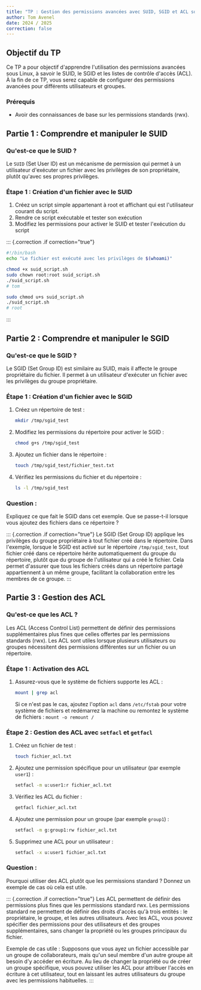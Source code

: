 ```yaml
---
title: "TP : Gestion des permissions avancées avec SUID, SGID et ACL sous Linux"
author: Tom Avenel
date: 2024 / 2025
correction: false
---
```


## Objectif du TP

Ce TP a pour objectif d'apprendre l'utilisation des permissions avancées sous Linux, à savoir le SUID, le SGID et les listes de contrôle d'accès (ACL). À la fin de ce TP, vous serez capable de configurer des permissions avancées pour différents utilisateurs et groupes.

### Prérequis

- Avoir des connaissances de base sur les permissions standards (rwx).

## Partie 1 : Comprendre et manipuler le SUID

### Qu'est-ce que le SUID ?

Le `SUID` (Set User ID) est un mécanisme de permission qui permet à un utilisateur d'exécuter un fichier avec les privilèges de son propriétaire, plutôt qu'avec ses propres privilèges.

### Étape 1 : Création d'un fichier avec le SUID

1. Créez un script simple appartenant à root et affichant qui est l'utilisateur courant du script.
2. Rendre ce script exécutable et tester son exécution
3. Modifiez les permissions pour activer le SUID et tester l'exécution du script

::: {.correction .if correction="true"}
```bash
#!/bin/bash
echo "Le fichier est exécuté avec les privilèges de $(whoami)"
```

```bash
chmod +x suid_script.sh
sudo chown root:root suid_script.sh
./suid_script.sh
# tom
```

```bash
sudo chmod u+s suid_script.sh
./suid_script.sh
# root
```
:::


## Partie 2 : Comprendre et manipuler le SGID

### Qu'est-ce que le SGID ?

Le SGID (Set Group ID) est similaire au SUID, mais il affecte le groupe propriétaire du fichier. Il permet à un utilisateur d'exécuter un fichier avec les privilèges du groupe propriétaire.

### Étape 1 : Création d'un fichier avec le SGID

1. Créez un répertoire de test :
    ```bash
    mkdir /tmp/sgid_test
    ```

2. Modifiez les permissions du répertoire pour activer le SGID :
    ```bash
    chmod g+s /tmp/sgid_test
    ```

3. Ajoutez un fichier dans le répertoire :
    ```bash
    touch /tmp/sgid_test/fichier_test.txt
    ```

4. Vérifiez les permissions du fichier et du répertoire :
    ```bash
    ls -l /tmp/sgid_test
    ```

### Question :

Expliquez ce que fait le SGID dans cet exemple. Que se passe-t-il lorsque vous ajoutez des fichiers dans ce répertoire ?

::: {.correction .if correction="true"}
Le SGID (Set Group ID) applique les privilèges du groupe propriétaire à tout fichier créé dans le répertoire. Dans l'exemple, lorsque le SGID est activé sur le répertoire `/tmp/sgid_test`, tout fichier créé dans ce répertoire hérite automatiquement du groupe du répertoire, plutôt que du groupe de l'utilisateur qui a créé le fichier. Cela permet d'assurer que tous les fichiers créés dans un répertoire partagé appartiennent à un même groupe, facilitant la collaboration entre les membres de ce groupe.
:::

## Partie 3 : Gestion des ACL

### Qu'est-ce que les ACL ?

Les ACL (Access Control List) permettent de définir des permissions supplémentaires plus fines que celles offertes par les permissions standards (rwx). Les ACL sont utiles lorsque plusieurs utilisateurs ou groupes nécessitent des permissions différentes sur un fichier ou un répertoire.

### Étape 1 : Activation des ACL

1. Assurez-vous que le système de fichiers supporte les ACL :
    ```bash
    mount | grep acl
    ```

    Si ce n'est pas le cas, ajoutez l'option `acl` dans `/etc/fstab` pour votre système de fichiers et redémarrez la machine ou remontez le système de fichiers : `mount -o remount /`

### Étape 2 : Gestion des ACL avec `setfacl` et `getfacl`

1. Créez un fichier de test :
    ```bash
    touch fichier_acl.txt
    ```

2. Ajoutez une permission spécifique pour un utilisateur (par exemple `user1`) :
    ```bash
    setfacl -m u:user1:r fichier_acl.txt
    ```

3. Vérifiez les ACL du fichier :
    ```bash
    getfacl fichier_acl.txt
    ```

4. Ajoutez une permission pour un groupe (par exemple `group1`) :
    ```bash
    setfacl -m g:group1:rw fichier_acl.txt
    ```

5. Supprimez une ACL pour un utilisateur :
    ```bash
    setfacl -x u:user1 fichier_acl.txt
    ```

### Question :

Pourquoi utiliser des ACL plutôt que les permissions standard ? Donnez un exemple de cas où cela est utile.

::: {.correction .if correction="true"}
Les ACL permettent de définir des permissions plus fines que les permissions standard rwx. Les permissions standard ne permettent de définir des droits d'accès qu'à trois entités : le propriétaire, le groupe, et les autres utilisateurs. Avec les ACL, vous pouvez spécifier des permissions pour des utilisateurs et des groupes supplémentaires, sans changer la propriété ou les groupes principaux du fichier.

Exemple de cas utile : Supposons que vous ayez un fichier accessible par un groupe de collaborateurs, mais qu'un seul membre d'un autre groupe ait besoin d'y accéder en écriture. Au lieu de changer la propriété ou de créer un groupe spécifique, vous pouvez utiliser les ACL pour attribuer l'accès en écriture à cet utilisateur, tout en laissant les autres utilisateurs du groupe avec les permissions habituelles.
:::


